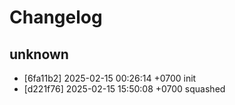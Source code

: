 # Changelog

## unknown

- [6fa11b2] 2025-02-15 00:26:14 +0700 init
- [d221f76] 2025-02-15 15:50:08 +0700 squashed

